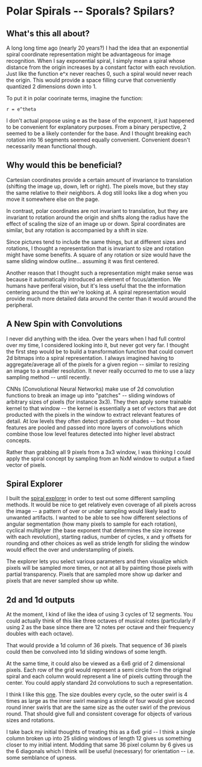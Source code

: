 # Polar Spirals -- Sporals? Spilars?

## What's this all about?

A long long time ago (nearly 20 years?) I had the idea that an exponential spiral coordinate representation might be advantageous for image recognition. When I say exponential spiral, I simply mean a spiral whose distance from the origin increases by a constant factor with each revolution. Just like the function e^x never reaches 0, such a spiral would never reach the origin. This would provide a space filling curve that conveniently quantized 2 dimensions down into 1. 

To put it in polar coorinate terms, imagine the function:

    r = e^theta

I don't actual propose using e as the base of the exponent, it just happened to be convenient for explanatory purposes. From a binary perspective, 2 seemed to be a likely contender for the base. And I thought breaking each rotation into 16 segments seemed equally convenient. Convenient doesn't necessarily mean functional though.

## Why would this be beneficial?

Cartesian coordinates provide a certain amount of invariance to translation (shifting the image up, down, left or right). The pixels move, but they stay the same relative to their neighbors. A dog still looks like a dog when you move it somewhere else on the page. 

In contrast, polar coordinates are not invariant to translation, but they are invariant to rotation around the origin and shifts along the radius have the effect of scaling the size of an image up or down. Spiral coordinates are similar, but any rotation is accompanied by a shift in size. 

Since pictures tend to include the same things, but at different sizes and rotations, I thought a representation that is invariant to size and rotation might have some benefits. A square of any rotation or size would have the same sliding window outline... assuming it was first centered.

Another reason that I thought such a representation might make sense was because it automatically introduced an element of focus/attention. We humans have periferal vision, but it's less useful that the the information centering around the thin we're looking at. A spiral representation would provide much more detailed data around the center than it would around the peripheral.

## A New Spin with Convolutions

I never did anything with the idea. Over the years when I had full control over my time, I considered looking into it, but never got very far. I thought the first step would be to build a transformation function that could convert 2d bitmaps into a spiral representation. I always imagined having to aggregate/average all of the pixels for a given region -- similar to resizing an image to a smaller resolution. It never really occurred to me to use a lazy sampling method -- until recently. 

CNNs (Convolutional Neural Networks) make use of 2d convolution functions to break an image up into "patches" -- sliding windows of arbitrary sizes of pixels (for instance 3x3). They then apply some trainable kernel to that window -- the kernel is essentially a set of vectors that are dot producted with the pixels in the window to extract relevant features of detail. At low levels they often detect gradients or shades -- but those features are pooled and passed into more layers of convolutions which combine those low level features detected into higher level abstract concepts. 

Rather than grabbing all 9 pixels from a 3x3 window, I was thinking I could apply the spiral concept by sampling from an NxM window to output a fixed vector of pixels. 

## Spiral Explorer

I built the [spiral explorer](spiral.html) in order to test out some different sampling methods. It would be nice to get relatively even coverage of all pixels across the image -- a pattern of over or under sampling would likely lead to unwanted artifacts. I wanted to be able to see how different selections of angular segmentation (how many pixels to sample for each rotation), cyclical multiplyer (the base exponent that determines the size increase with each revolution), starting radius, number of cycles, x and y offsets for rounding and other choices as well as stride length for sliding the window would effect the over and understampling of pixels. 

The explorer lets you select various parameters and then visualize which pixels will be sampled more times, or not at all by painting those pixels with partial transparency. Pixels that are sampled more show up darker and pixels that are never sampled show up white. 

## 2d and 1d outputs

At the moment, I kind of like the idea of using 3 cycles of 12 segments. You could actually think of this like three octaves of musical notes (particularly if using 2 as the base since there are 12 notes per octave and their frequency doubles with each octave). 

That would provide a 1d column of 36 pixels. That sequence of 36 pixels could then be convolved into 1d sliding windows of some length.

At the same time, it could also be viewed as a 6x6 grid of 2 dimensional pixels. Each row of the grid would represent a semi circle from the original spiral and each column would represent a line of pixels cutting through the center. You could apply standard 2d convolutions to such a representation. 

I think I like this [one](http://bunsen.localdomain:8080/spiral.html?initialRadius=1.48&startAngle=7&cycleMultiplier=2&stride=4&tile=1&segments=12&cycles=3&xShift=1&yShift=-1). The size doubles every cycle, so the outer swirl is 4 times as large as the inner swirl meaning a stride of four would give second round inner swirls that are the same size as the outer swirl of the previous round. That should give full and consistent coverage for objects of various sizes and rotations. 

I take back my initial thoughts of treating this as a 6x6 grid -- I think a single column broken up into 25 sliding windows of length 12 gives us something closer to my initial intent. Modding that same 36 pixel column by 6 gives us the 6 diagonals which I think will be useful (necessary) for orientation -- i.e. some semblance of upness.



